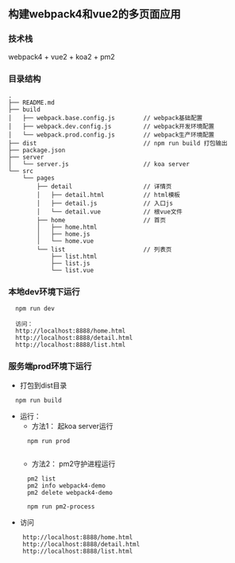 ## 构建webpack4和vue2的多页面应用

### 技术栈
webpack4 + vue2 + koa2 + pm2

### 目录结构
```
.
├── README.md
├── build
│   ├── webpack.base.config.js        // webpack基础配置
│   ├── webpack.dev.config.js         // webpack开发环境配置
│   └── webpack.prod.config.js        // webpack生产环境配置
├── dist                              // npm run build 打包输出
├── package.json  
├── server
│   └── server.js                     // koa server
└── src
    └── pages
        ├── detail                    // 详情页
        │   ├── detail.html           // html模板
        │   ├── detail.js             // 入口js
        │   └── detail.vue            // 根vue文件
        ├── home                      // 首页
        │   ├── home.html
        │   ├── home.js
        │   └── home.vue
        └── list                      // 列表页
            ├── list.html
            ├── list.js
            └── list.vue
```

### 本地dev环境下运行
```
  npm run dev

  访问：
  http://localhost:8888/home.html
  http://localhost:8888/detail.html
  http://localhost:8888/list.html

```
### 服务端prod环境下运行
* 打包到dist目录
```
  npm run build

```
* 运行：
  * 方法1： 起koa server运行
  ```
    npm run prod
    
  ```
  * 方法2： pm2守护进程运行
  ```
    pm2 list
    pm2 info webpack4-demo
    pm2 delete webpack4-demo
    
    npm run pm2-process

  ```
* 访问
```
    http://localhost:8888/home.html
    http://localhost:8888/detail.html
    http://localhost:8888/list.html

```